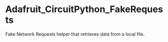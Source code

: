 # Adafruit_CircuitPython_FakeRequests
Fake Network Requests helper that retrieves data from a local file.

